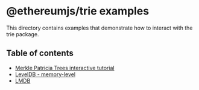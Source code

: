 # @ethereumjs/trie examples

This directory contains examples that demonstrate how to interact with the trie package.

## Table of contents

- [Merkle Patricia Trees interactive tutorial](merkle_patricia_trees/README.md)
- [LevelDB - memory-level](level.js)
- [LMDB](lmdb.js)
